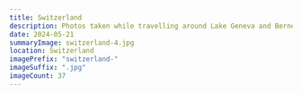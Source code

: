 ```yaml
---
title: Switzerland
description: Photos taken while travelling around Lake Geneva and Bernese Oberland, including Grindelwald, Oeschinensee, and more.
date: 2024-05-21
summaryImage: switzerland-4.jpg
location: Switzerland
imagePrefix: "switzerland-"
imageSuffix: ".jpg"
imageCount: 37
---
```



